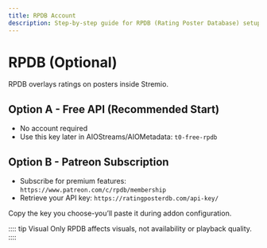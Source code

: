 ```yaml
---
title: RPDB Account
description: Step-by-step guide for RPDB (Rating Poster Database) setup
---
```


# RPDB (Optional)

RPDB overlays ratings on posters inside Stremio.

## Option A - Free API (Recommended Start)

- No account required
- Use this key later in AIOStreams/AIOMetadata: `t0-free-rpdb`

## Option B - Patreon Subscription

- Subscribe for premium features: `https://www.patreon.com/c/rpdb/membership`
- Retrieve your API key: `https://ratingposterdb.com/api-key/`

Copy the key you choose-you’ll paste it during addon configuration.

:::: tip Visual Only
RPDB affects visuals, not availability or playback quality.
::::
